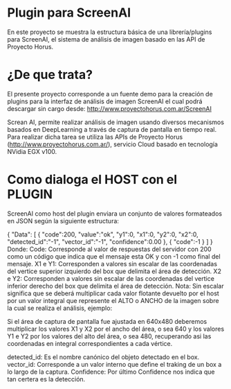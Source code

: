 # Plugin para ScreenAI
En este proyecto se muestra la estructura básica de una librería/plugins para ScreenAI, el sistema de análisis de imagen basado en las API de Proyecto Horus.

# ¿De que trata?
El presente proyecto corresponde a un fuente demo para la creación de plugins para la interfaz de análisis de imagen ScreenAI el cual podrá descargar sin cargo desde:
http://www.proyectohorus.com.ar/ScreenAI

Screan AI, permite realizar análisis de imagen usando diversos mecanismos basados en DeepLearning a través de captura de pantalla en tiempo real.
Para realizar dicha tarea se utiliza las APIs de Proyecto Horus (http://www.proyectohorus.com.ar/), servicio Cloud basado en tecnología NVidia EGX v100.

# Como dialoga el HOST con el PLUGIN
ScreenAI como host del plugin enviara un conjunto de valores formateados en JSON según la siguiente estructura:

{
"Data": [
{
    "code":200,
    "value":"ok",
    "y1":0,
    "x1":0,
    "y2":0,
    "x2":0,
    "detected_id":"-1",
    "vector_id":"-1",
    "confidence":0.00
},
{
    "code":-1
}
]
}
Donde: 
Code: Corresponde al valor de respuestas del servidor con 200 como un código que indica que el mensaje esta OK y con -1 como final del mensaje.
X1 e Y1: Corresponden a valores sin escalar de las coordenadas del vertice superior izquierdo del box que delimita el área de detección. 
X2 e Y2: Corresponden a valores sin escalar de las coordenadas del vertice inferior derecho del box que delimita el área de detección.
Nota: Sin escalar significa que se deberá multiplicar cada valor flotante devuelto por el host por un valor integral que represente el ALTO o ANCHO de la imagen sobre la cual se realiza el análisis, ejemplo:

Si el área de captura de pantalla fue ajustada en 640x480 deberemos multiplicar los valores X1 y X2 por el ancho del área, o sea 640 y los valores Y1 e Y2 por los valores del alto del área, o sea 480, recuperando asi las coordenadas en integral correspondientes a cada vértice.
 
detected_id: Es el nombre canónico del objeto detectado en el box.
vector_id: Corresponde a un valor interno que define el traking de un box a lo largo de la captura.
Confidence: Por último Confidence nos indica que tan certera es la detección.
